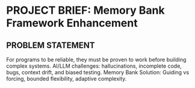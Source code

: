 # PROJECT BRIEF: Memory Bank Framework Enhancement

## PROBLEM STATEMENT
For programs to be reliable, they must be proven to work before building complex systems. AI/LLM challenges: hallucinations, incomplete code, bugs, context drift, and biased testing.
Memory Bank Solution: Guiding vs forcing, bounded flexibility, adaptive complexity.
